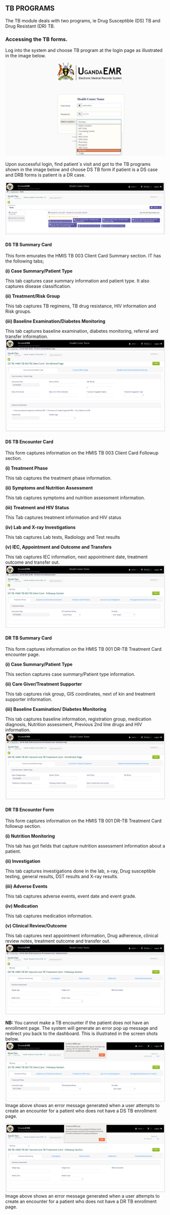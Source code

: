 ## TB PROGRAMS
The TB module deals with two programs, ie Drug Susceptible (DS) TB and Drug Resistant (DR) TB. 

### Accessing the TB forms.
Log into the system and choose TB program at the login page as illustrated in the image below.
![Login to TB Module](../../../images/TB/logging-into-TB-programs.png)

Upon successful login, find patient`s visit and got to the TB programs shown in the image below and choose DS TB form if patient is a DS case and DRB forms is patient is a DR case.

![DS and DR TB forms](../../../images/TB/TB-programs-Page.png) 

#### DS TB Summary Card
This form emurates the HMIS TB 003 Client Card Summary section. IT has the following tabs;

**(i) Case Summary/Patient Type**
 
This tab captures case summary information and patient type. It also captures disease classification.

**(ii) Treatment/Risk Group**

This tab captures TB regimens, TB drug resistance, HIV information and Risk groups.

**(iii) Baseline Examination/Diabetes Monitoring**

This tab captures baseline examination, diabetes monitoring, referral and transfer information.
![DS TB Enrollment Page](../../../images/TB/DS-TB-Enrollment-page.png)

#### DS TB Encounter Card
This form captures information on the HMIS TB 003 Client Card Followup section.

**(i) Treatment Phase**

This tab captures the treatment phase information.

**(ii) Symptoms and Nutrition Assessment**

This tab captures symptoms and nutrition assessment information.

**(iii) Treatment and HIV Status**

This Tab captures treatment information and HIV status

**(iv) Lab and X-ray Investigations**

This tab captures Lab tests, Radiology and Test results

**(v) IEC, Appointment and Outcome and Transfers**

This tab captures IEC information, next appointment date, treatment outcome and transfer out.
![DS TB Followup Page](../../../images/TB/DS-TB-followup-page.png)

#### DR TB Summary Card
This form captures information on the HMIS TB 001 DR-TB Treatment Card encounter page.

**(i) Case Summary/Patient Type**

This section captures case summary/Patient type information.

**(ii) Care Giver/Treatment Supporter**

This tab captures risk group, GIS coordinates, next of kin and treatment supporter information.

**(iii) Baseline Examination/ Diabetes Monitoring**

This tab captures baseline information, registration group, medication diagnosis, Nutrition assessment, Previous 2nd line drugs and HIV information.
![DR TB Enrollment Page](../../../images/TB/DR-TB-Enrollment-page.png)

#### DR TB Encounter Form
This form captures information on the HMIS TB 001 DR-TB Treatment Card followup section.
 
**(i) Nutrition Monitoring**

This tab has got fields that capture nutrition assessment information about a patient.

**(ii) Investigation**

This tab captures investigations done in the lab, x-ray, Drug susceptible testing, general results, DST results and X-ray results.

**(iii) Adverse Events**

This tab captures adverse events, event date and event grade.

**(iv) Medication**

This tab captures medication information.

**(v) Clinical Review/Outcome**

This tab captures next appointment information, Drug adherence, clinical review notes, treatment outcome and transfer out.
![DR TB Followup Page](../../../images/TB/DR-TB-followup-page.png)

**NB:** You cannot make a TB encounter if the patient does not have an enrollment page. The system will generate an error pop up message and redirect you back to the dashboard. This is illustrated in the screen shots below.
![DS TB error message](../../../images/TB/Not-enrolled-for-DS-TB.png)
Image above shows an error message generated when a user attempts to create an encounter for a patient who does not have a DS TB enrollment page. 

![DR TB Followup Page](../../../images/TB/Not-enrolled-for-DR-TB.png)
Image above shows an error message generated when a user attempts to create an encounter for a patient who does not have a DR TB enrollment page.
